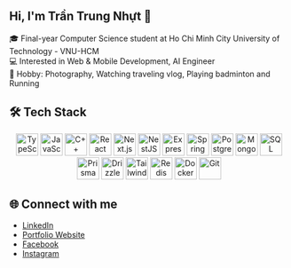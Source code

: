 ## Hi, I'm Trần Trung Nhựt 👋

🎓 Final-year Computer Science student at Ho Chi Minh City University of Technology - VNU-HCM  
💻 Interested in Web & Mobile Development, AI Engineer  
📸 Hobby: Photography, Watching traveling vlog, Playing badminton and Running  

## 🛠️ Tech Stack
<p align="center">
  <!-- Languages -->
  <img src="https://cdn.jsdelivr.net/gh/devicons/devicon/icons/typescript/typescript-original.svg" width="40" height="40" alt="TypeScript"/>
  <img src="https://cdn.jsdelivr.net/gh/devicons/devicon/icons/javascript/javascript-original.svg" width="40" height="40" alt="JavaScript"/>
  <img src="https://cdn.jsdelivr.net/gh/devicons/devicon/icons/cplusplus/cplusplus-original.svg" width="40" height="40" alt="C++"/>

  <!-- Frameworks -->
  <img src="https://cdn.jsdelivr.net/gh/devicons/devicon/icons/react/react-original.svg" width="40" height="40" alt="React"/>
  <img src="https://cdn.jsdelivr.net/gh/devicons/devicon/icons/nextjs/nextjs-original.svg" width="40" height="40" alt="Next.js"/>
  <img src="https://cdn.jsdelivr.net/gh/devicons/devicon/icons/nestjs/nestjs-plain.svg" width="40" height="40" alt="NestJS"/>
  <img src="https://cdn.jsdelivr.net/gh/devicons/devicon/icons/express/express-original.svg" width="40" height="40" alt="Express.js"/>
  <img src="https://cdn.jsdelivr.net/gh/devicons/devicon/icons/spring/spring-original.svg" width="40" height="40" alt="Spring Boot"/>

  <!-- Database -->
  <img src="https://cdn.jsdelivr.net/gh/devicons/devicon/icons/postgresql/postgresql-original.svg" width="40" height="40" alt="PostgreSQL"/>
  <img src="https://cdn.jsdelivr.net/gh/devicons/devicon/icons/mongodb/mongodb-original.svg" width="40" height="40" alt="MongoDB"/>
  <img src="https://img.shields.io/badge/SQL%20Server-CC2927?logo=microsoftsqlserver&logoColor=white" height="40" alt="SQL Server"/>
  <img src="https://img.shields.io/badge/Prisma-2D3748?logo=prisma&logoColor=white" height="40" alt="Prisma"/>
  <img src="https://img.shields.io/badge/Drizzle-25292E?logo=drizzle&logoColor=white" height="40" alt="Drizzle ORM"/>

  <!-- Others -->
  <img src="https://cdn.jsdelivr.net/gh/devicons/devicon/icons/tailwindcss/tailwindcss-plain.svg" width="40" height="40" alt="TailwindCSS"/>
  <img src="https://cdn.jsdelivr.net/gh/devicons/devicon/icons/redis/redis-original.svg" width="40" height="40" alt="Redis"/>
  <img src="https://cdn.jsdelivr.net/gh/devicons/devicon/icons/docker/docker-original.svg" width="40" height="40" alt="Docker"/>
  <img src="https://cdn.jsdelivr.net/gh/devicons/devicon/icons/git/git-original.svg" width="40" height="40" alt="Git"/>
</p>



## 🌐 Connect with me
- [LinkedIn](https://www.linkedin.com/in/tran-trung-nhut/)
- [Portfolio Website](https://trantrungnhut.vercel.app/)
- [Facebook](https://www.facebook.com/tran.trung.nhut.nov.25th)
- [Instagram](https://www.instagram.com/_ttnhwjt.25thnov/)
